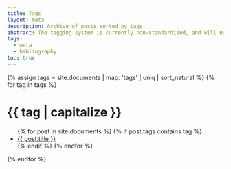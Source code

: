 ```yaml
---
title: Tags
layout: meta
description: Archive of posts sorted by tags.
abstract: The tagging system is currently non-standardized, and will need to be pruned at some point.
tags:
  - meta
  - bibliography
toc: true
---
```


{% assign tags = site.documents | map: 'tags' | uniq | sort_natural %}
{% for tag in tags %}
  <h1 id="{{ tag | slugify }}">{{ tag | capitalize }}</h1>
  <ul>
  {% for post in site.documents %}
    {% if post.tags contains tag %}
    <li><a href="{{ post.slug }}">{{ post.title }}</a></li>
    {% endif %}
  {% endfor %}
  </ul>
{% endfor %}
